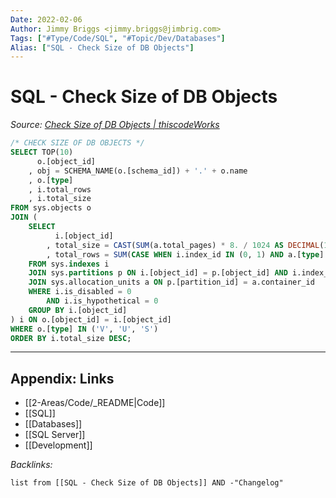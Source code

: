 ```yaml
---
Date: 2022-02-06
Author: Jimmy Briggs <jimmy.briggs@jimbrig.com>
Tags: ["#Type/Code/SQL", "#Topic/Dev/Databases"]
Alias: ["SQL - Check Size of DB Objects"]
---
```


# SQL - Check Size of DB Objects

*Source: [Check Size of DB Objects | thiscodeWorks](https://www.thiscodeworks.com/61faf29db783be0015bbaf7f)*

```SQL
/* CHECK SIZE OF DB OBJECTS */
SELECT TOP(10)
      o.[object_id]
    , obj = SCHEMA_NAME(o.[schema_id]) + '.' + o.name
    , o.[type]
    , i.total_rows
    , i.total_size
FROM sys.objects o
JOIN (
    SELECT
          i.[object_id]
        , total_size = CAST(SUM(a.total_pages) * 8. / 1024 AS DECIMAL(18,2))
        , total_rows = SUM(CASE WHEN i.index_id IN (0, 1) AND a.[type] = 1 THEN p.[rows] END)
    FROM sys.indexes i
    JOIN sys.partitions p ON i.[object_id] = p.[object_id] AND i.index_id = p.index_id
    JOIN sys.allocation_units a ON p.[partition_id] = a.container_id
    WHERE i.is_disabled = 0
        AND i.is_hypothetical = 0
    GROUP BY i.[object_id]
) i ON o.[object_id] = i.[object_id]
WHERE o.[type] IN ('V', 'U', 'S')
ORDER BY i.total_size DESC;
```


***

## Appendix: Links

- [[2-Areas/Code/_README|Code]]
- [[SQL]]
- [[Databases]]
- [[SQL Server]]
- [[Development]]

*Backlinks:*

```dataview
list from [[SQL - Check Size of DB Objects]] AND -"Changelog"
```